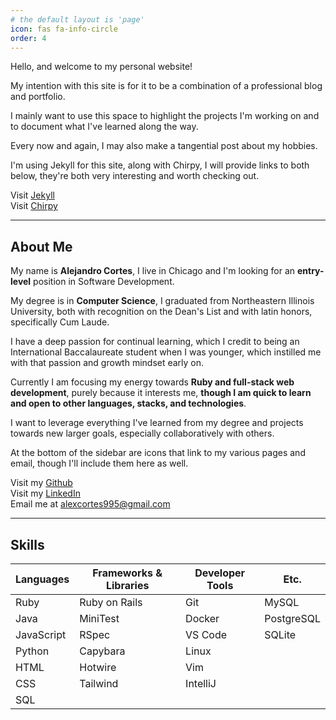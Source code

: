 ```yaml
---
# the default layout is 'page'
icon: fas fa-info-circle
order: 4
---
```


Hello, and welcome to my personal website! 

My intention with this site is for it to be a combination of a professional blog and portfolio.

I mainly want to use this space to highlight the projects I'm working on and to document what I've learned along the way.

Every now and again, I may also make a tangential post about my hobbies.

I'm using Jekyll for this site, along with Chirpy, I will provide links to both below, they're both very interesting and worth checking out.

Visit [Jekyll](https://jekyllrb.com/ "A static site generator")<br>
Visit [Chirpy](https://github.com/cotes2020/jekyll-theme-chirpy "A theme for Jekyll")


<!---
In a gist...

Jekyll is a static site generator, written in Ruby, that take any Markdown files I create and applies layouts to them to create this static website. 

Chirpy is a theme for Jekyll, providing me more features in its layouts. Such as the categories and tags that give me a great way to organize all my posts into appropriate topics, and the archive feature, which is great for an at-a-glance timeline of posts.
--->

---
## About Me

My name is **Alejandro Cortes**, I live in Chicago and I'm looking for an **entry-level** position in Software Development.

My degree is in **Computer Science**, I graduated from Northeastern Illinois University, both with recognition on the Dean's List and with latin honors, specifically Cum Laude.

I have a deep passion for continual learning, which I credit to being an International Baccalaureate student when I was younger, which instilled me with that passion and growth mindset early on.

Currently I am focusing my energy towards **Ruby and full-stack web development**, purely because it interests me, **though I am quick to learn and open to other languages, stacks, and technologies**.

I want to leverage everything I've learned from my degree and projects towards new larger goals, especially collaboratively with others.

At the bottom of the sidebar are icons that link to my various pages and email, though I'll include them here as well.

Visit my [Github](https://github.com/acortes8 "My Github profile")<br>
Visit my [LinkedIn](https://www.linkedin.com/in/acortes-chicago/ "My LinkedIn profile")<br>
Email me at <alexcortes995@gmail.com>

---
## Skills

| Languages  | Frameworks & Libraries | Developer Tools | Etc.       |
|------------|------------------------|-----------------|------------|
| Ruby       | Ruby on Rails          | Git             | MySQL      |
| Java       | MiniTest               | Docker          | PostgreSQL |
| JavaScript | RSpec                  | VS Code         | SQLite     |
| Python     | Capybara               | Linux           |            |
| HTML       | Hotwire                | Vim             |            |
| CSS        | Tailwind               | IntelliJ        |            |
| SQL        |                        |                 |            |
